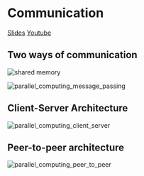# Communication

[Slides](https://github.com/wangshusen/DeepLearning/blob/master/Slides/14\_Parallel\_1.pdf) [Youtube](https://www.youtube.com/watch?v=gVcnOe6\_c6Q\&list=PLvOO0btloRns6egXueiRju4DXQjNRJQd5)

## Two ways of communication

![shared memory](<../.gitbook/assets/parallel\_computing\_shared\_memory (1).png>)

![parallel\_computing\_message\_passing](<../.gitbook/assets/parallel\_computing\_message\_passing (1).png>)

## Client-Server Architecture

![parallel\_computing\_client\_server](<../.gitbook/assets/parallel\_computing\_client\_server (1).png>)

## Peer-to-peer architecture

![parallel\_computing\_peer\_to\_peer](<../.gitbook/assets/parallel\_computing\_peer\_to\_peer (1).png>)
